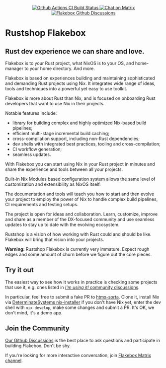 <p align="center">
  <a href="https://github.com/rustshop/flakebox/actions/workflows/flakebox-ci.yml">
      <img src="https://github.com/rustshop/flakebox/actions/workflows/flakebox-ci.yml/badge.svg" alt="Github Actions CI Build Status">
  </a>
  <a href="https://matrix.to/#/#flakebox:matrix.org"><img alt="Chat on Matrix" src="https://img.shields.io/matrix/flakebox:matrix.org.svg"></a>
  <a href="https://github.com/rustshop/flakebox/discussions">
    <img src="https://img.shields.io/badge/commmunity-discussion-blue" alt="Flakebox Github Discussions">
  </a>
</p>

# Rustshop Flakebox

## Rust dev experience we can share and love.

Flakebox is to your Rust project, what NixOS is to your OS, and
home-manager to your home directory. And more.

Flakebox is based on experiences building and maintaining sophisticated
and demanding Rust projects using Nix. It integrates wide range of
ideas, tools and techniques into a powerful yet easy to use toolkit.

Flakebox is more about Rust than Nix, and is focused on onboarding
Rust developers that want to use Nix in their projects.

Notable features include:

* library for building complex and highly optimized Nix-based build pipelines;
* efficient multi-stage incremental build caching;
* cross-compilation support, including non-Rust dependencies;
* dev shells with integrated best practices, tooling and cross-compilation;
* CI workflow generation;
* seamless updates.

With Flakebox you can start using Nix in your Rust project in minutes
and share the experience and tools between all your projects.

Built-in Nix Modules based configuration system allows the same level of
customization and extensibility as NixOS itself.

The documentation and tools will teach you how to start and then evolve
your project to employ the power of Nix to handle complex build pipelines,
CI requirements and testing setups.

The project is open for ideas and collaboration. Learn, customize, improve and share
as a member of the DX-focused community and use seamless updates
to stay up to date with the evolving ecosystem.

Rustshop is a vision of how working with Rust could and should be like.
Flakebox will bring that vision into your projects.

**Warning:** Rustshop Flakebox is currently very immature. Expect
rough edges and some amount of churn before we figure out the
core pieces.

## Try it out

The easiest way to see how it works in practice is
checking some projects that use it, e.g. ones listed in
[*I'm using it!* community discussions](https://github.com/rustshop/flakebox/discussions/categories/i-m-using-it).

In particular, feel free to submit a fake PR to [htmx-sorta](https://github.com/rustshop/htmx-sorta). Clone it,
install Nix via [DeterminateSystems nix-installer](https://github.com/DeterminateSystems/nix-installer) if you
don't have Nix yet, enter the dev shell with `nix develop`, make
some changes and submit a PR. It's OK, we don't mind, it's a demo app.

## Join the Community

[Our Github Discussions](https://github.com/rustshop/flakebox/discussions)
is the best place to ask questions and participate in building Flakebox. Don't be shy.

If you're looking for more interactive conversation, join [Flakebox Matrix channel](https://matrix.to/#/#flakebox:matrix.org).

